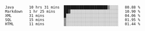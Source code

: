 <!--START_SECTION:waka-->
```text
Java       10 hrs 31 mins  ████████████████████▒░░░░   80.88 % 
Markdown   1 hr 25 mins    ██▓░░░░░░░░░░░░░░░░░░░░░░   10.90 % 
XML        31 mins         █░░░░░░░░░░░░░░░░░░░░░░░░   04.06 % 
SQL        15 mins         ▒░░░░░░░░░░░░░░░░░░░░░░░░   01.95 % 
HTML       11 mins         ▒░░░░░░░░░░░░░░░░░░░░░░░░   01.44 % 
```
<!--END_SECTION:waka-->
